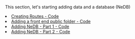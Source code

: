 This section, let's starting adding data and a database (NeDB)
<li>
    <a href="https://github.com/MathuraMG/IMA-Low-Res-Connections-Lab/tree/master/Week_07|Database_and_NeDB/7.1-Creating_Routes"
        target="_blank">
        Creating Routes - Code
    </a>
</li>
<li>
    <a href="https://github.com/MathuraMG/IMA-Low-Res-Connections-Lab/tree/master/Week_07|Database_and_NeDB/7.2-Adding_Public_Folder"
        target="_blank">
        Adding a front end public folder - Code
    </a>
</li>
<li>
    <a href="https://github.com/MathuraMG/IMA-Low-Res-Connections-Lab/tree/master/Week_07|Database_and_NeDB/7.3-Adding_NeDB-Part1"
        target="_blank">
        Adding NeDB - Part 1 - Code
    </a>
</li> 
<li>
    <a href="https://github.com/MathuraMG/IMA-Low-Res-Connections-Lab/tree/master/Week_07|Database_and_NeDB/7.4-Adding_NeDB-Part2"
        target="_blank">
        Adding NeDB - Part 2 - Code
    </a>
</li> 